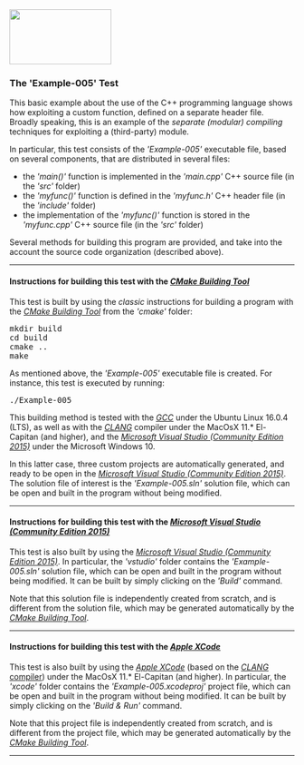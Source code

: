 <IMG src="http://davidcanino.github.io/img/logo-sun.jpg" border="0" width="180" height="97">

<H3>The 'Example-005' Test</H3>

This basic example about the use of the C++ programming language shows how exploiting a custom function, defined on a separate header file. Broadly speaking, this is an example of the <i>separate (modular) compiling</i> techniques for exploiting a (third-party) module.<p>In particular, this test consists of the <i>'Example-005'</i> executable file, based on several components, that are distributed in several files:<ul>
<li>the <i>'main()'</i> function is implemented in the <i>'main.cpp'</i> C++ source file (in the <i>'src'</i> folder)</li>
<li>the <i>'myfunc()'</i> function is defined in the <i>'myfunc.h'</i> C++ header file (in the <i>'include'</i> folder)</li>
<li>the implementation of the <i>'myfunc()'</i> function is stored in the <i>'myfunc.cpp'</i> C++ source file (in the <i>'src'</i> folder)</li></ul><p>Several methods for building this program are provided, and take into the account the source code organization (described above).<p><hr><p>

<h4>Instructions for building this test with the <i><A href="http://cmake.org">CMake Building Tool</A></i></h4>

This test is built by using the <i>classic</i> instructions for building a program with the <i><A href="http://cmake.org">CMake Building Tool</A></i> from the <i>'cmake'</i> folder:
<pre>mkdir build
cd build
cmake ..
make
</pre><p>As mentioned above, the <i>'Example-005'</i> executable file is created. For instance, this test is executed by running:<pre>./Example-005</pre><p>This building method is tested with the <A href="http://gcc.gnu.org/"><i>GCC</i></A> under the Ubuntu Linux 16.0.4 (LTS), as well as with the <A href="http://clang.llvm.org/"><i>CLANG</i></A> compiler under the MacOsX 11.* El-Capitan (and higher), and the <A href="http://www.visualstudio.com/"><i>Microsoft Visual Studio (Community Edition 2015)</i></A> under the Microsoft Windows 10.

In this latter case, three custom projects are automatically generated, and ready to be open in the <A href="http://www.visualstudio.com/"><i>Microsoft Visual Studio (Community Edition 2015)</i></A>. The solution file of interest is the <i>'Example-005.sln'</i> solution file, which can be open and built in the program without being modified.<p><hr><p>

<h4>Instructions for building this test with the <i><A href="http://www.visualstudio.com/">Microsoft Visual Studio (Community Edition 2015)</A></i></h4>

This test is also built by using the <A href="http://www.visualstudio.com/"><i>Microsoft Visual Studio (Community Edition 2015)</i></A>. In particular, the <i>'vstudio'</i> folder contains the <i>'Example-005.sln'</i> solution file, which can be open and built in the program without being modified. It can be built by simply clicking on the <i>'Build'</i> command.

Note that this solution file is independently created from scratch, and is different from the solution file, which may be generated automatically by the <i><A href="http://cmake.org">CMake Building Tool</A></i>.<p><hr><p>

<h4>Instructions for building this test with the <i><A href="http://developer.apple.com/xcode/">Apple XCode</A></i></h4>

This test is also built by using the <A href="http://developer.apple.com/xcode/"><i>Apple XCode</i></A> (based on the <A href="http://clang.llvm.org/"><i>CLANG</i> compiler</A>) under the MacOsX 11.* El-Capitan (and higher). In particular, the <i>'xcode'</i> folder contains the <i>'Example-005.xcodeproj'</i> project file, which can be open and built in the program without being modified. It can be built by simply clicking on the <i>'Build & Run'</i> command.

Note that this project file is independently created from scratch, and is different from the project file, which may be generated automatically by the <i><A href="http://cmake.org">CMake Building Tool</A></i>.<p><hr><p>
